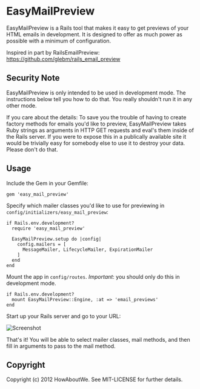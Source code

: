 EasyMailPreview
===============

EasyMailPreview is a Rails tool that makes it easy to get previews of
your HTML emails in development. It is designed to offer as much power
as possible with a minimum of configuration.  

Inspired in part by RailsEmailPreview:
  https://github.com/glebm/rails_email_preview

Security Note
-------------

EasyMailPreview is only intended to be used in development mode. The
instructions below tell you how to do that. You really shouldn't run it
in any other mode.

If you care about the details: To save you the trouble of having to
create factory methods for emails you'd like to preview, EasyMailPreview
takes Ruby strings as arguments in HTTP GET requests and eval's them
inside of the Rails server. If you were to expose this in a publically
available site it would be trivially easy for somebody else to use it to
destroy your data. Please don't do that.

Usage
-----

Include the Gem in your Gemfile:

    gem 'easy_mail_preview'

Specify which mailer classes you'd like to use for previewing in
   `config/initializers/easy_mail_preview`:

    if Rails.env.development?
      require 'easy_mail_preview'

      EasyMailPreview.setup do |config|
        config.mailers = [
          MessageMailer, LifecycleMailer, ExpirationMailer
        ]
      end
    end
  
Mount the app in `config/routes`. *Important*: you should only do this in
   development mode.

    if Rails.env.development?
      mount EasyMailPreview::Engine, :at => 'email_previews'
    end
  
Start up your Rails server and go to your URL:

![Screenshot](https://raw.github.com/howaboutwe/easy_mail_preview/master/screenshot.jpg)

That's it! You will be able to select mailer classes, mail methods, and
then fill in arguments to pass to the mail method.

Copyright
---------

Copyright (c) 2012 HowAboutWe. See MIT-LICENSE for further details.
